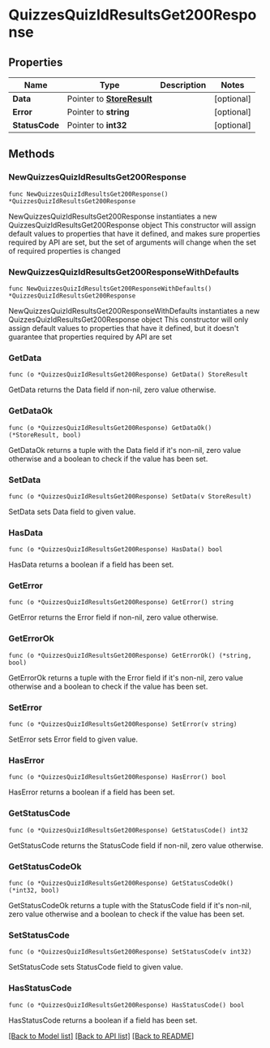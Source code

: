 # QuizzesQuizIdResultsGet200Response

## Properties

Name | Type | Description | Notes
------------ | ------------- | ------------- | -------------
**Data** | Pointer to [**StoreResult**](StoreResult.md) |  | [optional] 
**Error** | Pointer to **string** |  | [optional] 
**StatusCode** | Pointer to **int32** |  | [optional] 

## Methods

### NewQuizzesQuizIdResultsGet200Response

`func NewQuizzesQuizIdResultsGet200Response() *QuizzesQuizIdResultsGet200Response`

NewQuizzesQuizIdResultsGet200Response instantiates a new QuizzesQuizIdResultsGet200Response object
This constructor will assign default values to properties that have it defined,
and makes sure properties required by API are set, but the set of arguments
will change when the set of required properties is changed

### NewQuizzesQuizIdResultsGet200ResponseWithDefaults

`func NewQuizzesQuizIdResultsGet200ResponseWithDefaults() *QuizzesQuizIdResultsGet200Response`

NewQuizzesQuizIdResultsGet200ResponseWithDefaults instantiates a new QuizzesQuizIdResultsGet200Response object
This constructor will only assign default values to properties that have it defined,
but it doesn't guarantee that properties required by API are set

### GetData

`func (o *QuizzesQuizIdResultsGet200Response) GetData() StoreResult`

GetData returns the Data field if non-nil, zero value otherwise.

### GetDataOk

`func (o *QuizzesQuizIdResultsGet200Response) GetDataOk() (*StoreResult, bool)`

GetDataOk returns a tuple with the Data field if it's non-nil, zero value otherwise
and a boolean to check if the value has been set.

### SetData

`func (o *QuizzesQuizIdResultsGet200Response) SetData(v StoreResult)`

SetData sets Data field to given value.

### HasData

`func (o *QuizzesQuizIdResultsGet200Response) HasData() bool`

HasData returns a boolean if a field has been set.

### GetError

`func (o *QuizzesQuizIdResultsGet200Response) GetError() string`

GetError returns the Error field if non-nil, zero value otherwise.

### GetErrorOk

`func (o *QuizzesQuizIdResultsGet200Response) GetErrorOk() (*string, bool)`

GetErrorOk returns a tuple with the Error field if it's non-nil, zero value otherwise
and a boolean to check if the value has been set.

### SetError

`func (o *QuizzesQuizIdResultsGet200Response) SetError(v string)`

SetError sets Error field to given value.

### HasError

`func (o *QuizzesQuizIdResultsGet200Response) HasError() bool`

HasError returns a boolean if a field has been set.

### GetStatusCode

`func (o *QuizzesQuizIdResultsGet200Response) GetStatusCode() int32`

GetStatusCode returns the StatusCode field if non-nil, zero value otherwise.

### GetStatusCodeOk

`func (o *QuizzesQuizIdResultsGet200Response) GetStatusCodeOk() (*int32, bool)`

GetStatusCodeOk returns a tuple with the StatusCode field if it's non-nil, zero value otherwise
and a boolean to check if the value has been set.

### SetStatusCode

`func (o *QuizzesQuizIdResultsGet200Response) SetStatusCode(v int32)`

SetStatusCode sets StatusCode field to given value.

### HasStatusCode

`func (o *QuizzesQuizIdResultsGet200Response) HasStatusCode() bool`

HasStatusCode returns a boolean if a field has been set.


[[Back to Model list]](../README.md#documentation-for-models) [[Back to API list]](../README.md#documentation-for-api-endpoints) [[Back to README]](../README.md)



